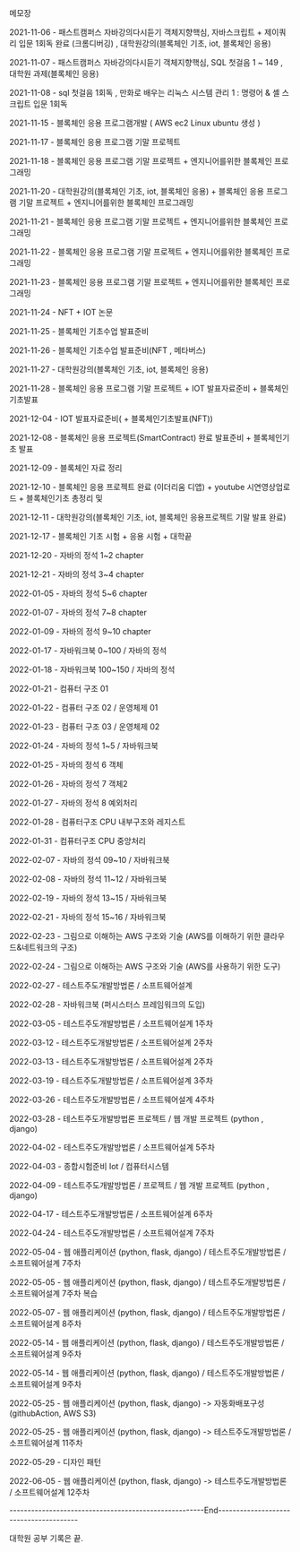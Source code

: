 메모장


2021-11-06 - 패스트캠퍼스 자바강의다시듣기 객체지향핵심, 자바스크립트 + 제이쿼리 입문 1회독 완료 (크롬디버깅) , 대학원강의(블록체인 기초, iot, 블록체인 응용) 


2021-11-07 - 패스트캠퍼스 자바강의다시듣기 객체지향핵심, SQL 첫걸음 1 ~ 149 , 대학원 과제(블록체인 응용)

2021-11-08 - sql 첫걸음 1회독 , 만화로 배우는 리눅스 시스템 관리 1 : 명령어 & 셸 스크립트 입문 1회독

2021-11-15 - 블록체인 응용 프로그램개발 ( AWS ec2 Linux ubuntu 생성 )

2021-11-17 - 블록체인 응용 프로그램 기말 프로젝트

2021-11-18 - 블록체인 응용 프로그램 기말 프로젝트 + 엔지니어를위한 블록체인 프로그래밍

2021-11-20 - 대학원강의(블록체인 기초, iot, 블록체인 응용) + 블록체인 응용 프로그램 기말 프로젝트 + 엔지니어를위한 블록체인 프로그래밍

2021-11-21 - 블록체인 응용 프로그램 기말 프로젝트 + 엔지니어를위한 블록체인 프로그래밍

2021-11-22 - 블록체인 응용 프로그램 기말 프로젝트 + 엔지니어를위한 블록체인 프로그래밍

2021-11-23 - 블록체인 응용 프로그램 기말 프로젝트 + 엔지니어를위한 블록체인 프로그래밍

2021-11-24 - NFT + IOT 논문 

2021-11-25 - 블록체인 기초수업 발표준비

2021-11-26 - 블록체인 기초수업 발표준비(NFT , 메타버스)

2021-11-27 - 대학원강의(블록체인 기초, iot, 블록체인 응용)

2021-11-28 - 블록체인 응용 프로그램 기말 프로젝트 + IOT 발표자료준비 + 블록체인기초발표

2021-12-04 - IOT 발표자료준비( + 블록체인기초발표(NFT))

2021-12-08 - 블록체인 응용 프로젝트(SmartContract) 완료 발표준비 + 블록체인기초 발표

2021-12-09 - 블록체인 자료 정리

2021-12-10 - 블록체인 응용 프로젝트 완료 (이더리움 디앱) + youtube 시연영상업로드 + 블록체인기초 총정리 및 

2021-12-11 - 대학원강의(블록체인 기초, iot, 블록체인 응용프로젝트 기말 발표 완료)

2021-12-17 - 블록체인 기초 시험 + 응용 시험 + 대학끝

2021-12-20 - 자바의 정석 1~2 chapter

2021-12-21 - 자바의 정석 3~4 chapter

2022-01-05 - 자바의 정석 5~6 chapter

2022-01-07 - 자바의 정석 7~8 chapter

2022-01-09 - 자바의 정석 9~10 chapter

2022-01-17 - 자바워크북 0~100 / 자바의 정석 

2022-01-18 - 자바워크북 100~150 / 자바의 정석 

2022-01-21 - 컴퓨터 구조 01

2022-01-22 - 컴퓨터 구조 02 / 운영체제 01

2022-01-23 - 컴퓨터 구조 03 / 운영체제 02

2022-01-24 - 자바의 정석 1~5 / 자바워크북

2022-01-25 - 자바의 정석 6 객체 

2022-01-26 - 자바의 정석 7 객체2

2022-01-27 - 자바의 정석 8 예외처리

2022-01-28 - 컴퓨터구조 CPU 내부구조와 레지스트

2022-01-31 - 컴퓨터구조 CPU 중앙처리

2022-02-07 - 자바의 정석 09~10 / 자바워크북

2022-02-08 - 자바의 정석 11~12 / 자바워크북

2022-02-19 - 자바의 정석 13~15 / 자바워크북

2022-02-21 - 자바의 정석 15~16 / 자바워크북

2022-02-23 - 그림으로 이해하는 AWS 구조와 기술 (AWS를 이해하기 위한 클라우드&네트워크의 구조)

2022-02-24 - 그림으로 이해하는 AWS 구조와 기술 (AWS를 사용하기 위한 도구)

2022-02-27 - 테스트주도개발방법론 / 소프트웨어설계

2022-02-28 - 자바워크북 (퍼시스터스 프레임워크의 도입)

2022-03-05 - 테스트주도개발방법론 / 소프트웨어설계 1주차

2022-03-12 - 테스트주도개발방법론 / 소프트웨어설계 2주차

2022-03-13 - 테스트주도개발방법론 / 소프트웨어설계 2주차

2022-03-19 - 테스트주도개발방법론 / 소프트웨어설계 3주차

2022-03-26 - 테스트주도개발방법론 / 소프트웨어설계 4주차

2022-03-28 - 테스트주도개발방법론 프로젝트 / 웹 개발 프로젝트 (python , django)

2022-04-02 - 테스트주도개발방법론 / 소프트웨어설계 5주차

2022-04-03 - 종합시험준비 Iot / 컴퓨터시스템

2022-04-09 - 테스트주도개발방법론 / 프로젝트 / 웹 개발 프로젝트 (python , django)

2022-04-17 - 테스트주도개발방법론 / 소프트웨어설계 6주차

2022-04-24 - 테스트주도개발방법론 / 소프트웨어설계 7주차

2022-05-04 - 웹 애플리케이션 (python, flask, django) /  테스트주도개발방법론 / 소프트웨어설계 7주차 

2022-05-05 - 웹 애플리케이션 (python, flask, django) /  테스트주도개발방법론 / 소프트웨어설계 7주차 복습

2022-05-07 - 웹 애플리케이션 (python, flask, django) /  테스트주도개발방법론 / 소프트웨어설계 8주차

2022-05-14 - 웹 애플리케이션 (python, flask, django) /  테스트주도개발방법론 / 소프트웨어설계 9주차 

2022-05-14 - 웹 애플리케이션 (python, flask, django) /  테스트주도개발방법론 / 소프트웨어설계 9주차 

2022-05-25 - 웹 애플리케이션 (python, flask, django) -> 자동화배포구성 (githubAction, AWS S3)

2022-05-25 - 웹 애플리케이션 (python, flask, django) -> 테스트주도개발방법론 / 소프트웨어설계 11주차 

2022-05-29 - 디자인 패턴 

2022-06-05 - 웹 애플리케이션 (python, flask, django) -> 테스트주도개발방법론 / 소프트웨어설계 12주차 

------------------------------------------------------End---------------------------------------

대학원 공부 기록은 끝.

